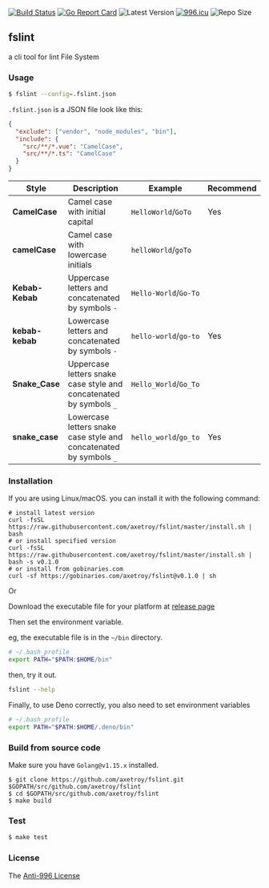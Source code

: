 [![Build Status](https://github.com/axetroy/fslint/workflows/ci/badge.svg)](https://github.com/axetroy/fslint/actions)
[![Go Report Card](https://goreportcard.com/badge/github.com/axetroy/fslint)](https://goreportcard.com/report/github.com/axetroy/fslint)
![Latest Version](https://img.shields.io/github/v/release/axetroy/fslint.svg)
[![996.icu](https://img.shields.io/badge/link-996.icu-red.svg)](https://996.icu)
![Repo Size](https://img.shields.io/github/repo-size/axetroy/fslint.svg)

## fslint

a cli tool for lint File System

### Usage

```bash
$ fslint --config=.fslint.json
```

`.fslint.json` is a JSON file look like this:

```json
{
  "exclude": ["vendor", "node_modules", "bin"],
  "include": {
    "src/**/*.vue": "CamelCase",
    "src/**/*.ts": "CamelCase"
  }
}
```

| Style           | Description                                                        | Example               | Recommend |
| --------------- | ------------------------------------------------------------------ | --------------------- | --------- |
| **CamelCase**   | Camel case with initial capital                                    | `HelloWorld`/`GoTo`   | Yes       |
| **camelCase**   | Camel case with lowercase initials                                 | `helloWorld`/`goTo`   |           |
| **Kebab-Kebab** | Uppercase letters and concatenated by symbols `-`                  | `Hello-World`/`Go-To` |           |
| **kebab-kebab** | Lowercase letters and concatenated by symbols `-`                  | `hello-world`/`go-to` | Yes       |
| **Snake_Case**  | Uppercase letters snake case style and concatenated by symbols `_` | `Hello_World`/`Go_To` |           |
| **snake_case**  | Lowercase letters snake case style and concatenated by symbols `_` | `hello_world`/`go_to` | Yes       |

### Installation

If you are using Linux/macOS. you can install it with the following command:

```shell
# install latest version
curl -fsSL https://raw.githubusercontent.com/axetroy/fslint/master/install.sh | bash
# or install specified version
curl -fsSL https://raw.githubusercontent.com/axetroy/fslint/master/install.sh | bash -s v0.1.0
# or install from gobinaries.com
curl -sf https://gobinaries.com/axetroy/fslint@v0.1.0 | sh
```

Or

Download the executable file for your platform at [release page](https://github.com/axetroy/fslint/releases)

Then set the environment variable.

eg, the executable file is in the `~/bin` directory.

```bash
# ~/.bash_profile
export PATH="$PATH:$HOME/bin"
```

then, try it out.

```bash
fslint --help
```

Finally, to use Deno correctly, you also need to set environment variables

```bash
# ~/.bash_profile
export PATH="$PATH:$HOME/.deno/bin"
```

### Build from source code

Make sure you have `Golang@v1.15.x` installed.

```shell
$ git clone https://github.com/axetroy/fslint.git $GOPATH/src/github.com/axetroy/fslint
$ cd $GOPATH/src/github.com/axetroy/fslint
$ make build
```

### Test

```bash
$ make test
```

### License

The [Anti-996 License](LICENSE)
